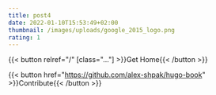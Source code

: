 ```yaml
---
title: post4
date: 2022-01-10T15:53:49+02:00
thumbnail: /images/uploads/google_2015_logo.png
rating: 1
---
```

{{< button relref="/" \[class="..."] >}}Get Home{{< /button >}}

{{< button href="https://github.com/alex-shpak/hugo-book" >}}Contribute{{< /button >}}